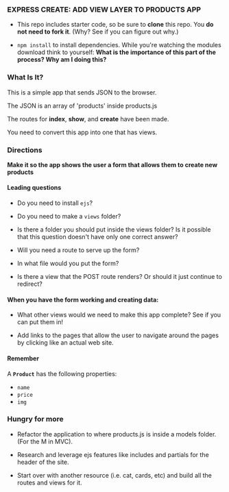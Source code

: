 ### EXPRESS CREATE: ADD VIEW LAYER TO PRODUCTS APP

* This repo includes starter code, so be sure to **clone** this repo.  You **do not need to fork it**.  (Why?  See if you can figure out why.)

* `npm install` to install dependencies. While you're watching the modules download think to yourself: **What is the importance of this part of the process? Why am I doing this?**



### What Is It?

This is a simple app that sends JSON to the browser.

The JSON is an array of 'products' inside products.js

The routes for **index**, **show**, and **create** have been made.

You need to convert this app into one that has views.


### Directions 

**Make it so the app shows the user a form that allows them to create new products**

#### Leading questions

* Do you need to install `ejs`? 



* Do you need to make a `views` folder? 



* Is there a folder you should put inside the views folder?  Is it possible that this question doesn't have only one correct answer? 



* Will you need a route to serve up the form?



* In what file would you put the form?

* Is there a view that the POST route renders? Or should it just continue to redirect?



#### When you have the form working and creating data:

* What other views would we need to make this app complete? See if you can put them in!

* Add links to the pages that allow the user to navigate around the pages by clicking like an actual web site.


#### Remember

A **`Product`** has the following properties:

* `name`
* `price`
* `img`


### Hungry for more

* Refactor the application to where products.js is inside a models folder. (For the M in MVC).

* Research and leverage ejs features like includes and partials for the header of the site. 

* Start over with another resource (i.e. cat, cards, etc) and build all the routes and views for it.  

